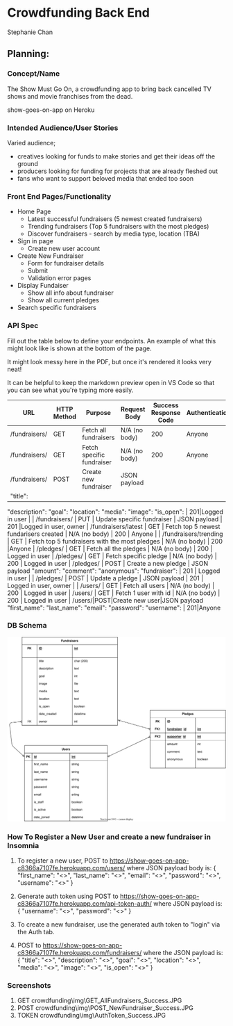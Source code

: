 # Crowdfunding Back End
Stephanie Chan

## Planning:
### Concept/Name
The Show Must Go On, a crowdfunding app to bring back cancelled TV shows and movie franchises from the dead.

show-goes-on-app on Heroku

### Intended Audience/User Stories
Varied audience;
- creatives looking for funds to make stories and get their ideas off the ground
- producers looking for funding for projects that are already fleshed out
- fans who want to support beloved media that ended too soon

### Front End Pages/Functionality
- Home Page
    - Latest successful fundraisers (5 newest created fundraisers)
    - Trending fundraisers (Top 5 fundraisers with the most pledges)
    - Discover fundraisers - search by media type, location (TBA)
- Sign in page
    - Create new user account
- Create New Fundraiser
    - Form for fundraiser details
    - Submit
    - Validation error pages
- Display Fundaiser
  - Show all info about fundraiser
  - Show all current pledges
- Search specific fundraisers

### API Spec
Fill out the table below to define your endpoints. An example of what this might look like is shown at the bottom of the page. 

It might look messy here in the PDF, but once it's rendered it looks very neat! 

It can be helpful to keep the markdown preview open in VS Code so that you can see what you're typing more easily. 



| URL               | HTTP Method | Purpose                   | Request Body  | Success Response Code | Authentication/Authorisation |
| ----------------- | ----------- | ------------------------- | ------------- | --------------------- | ---------------------------- |
| /fundraisers/     | GET         | Fetch all fundraisers     | N/A (no body) | 200                   | Anyone                       |
| /fundraisers/<pk> | GET         | Fetch specific fundraiser | N/A (no body) | 200                   | Anyone                       |
| /fundraisers/     | POST        | Create new fundraiser     | JSON payload  |
| "title":          |
"description":
"goal":
"location":
"media":
"image":
"is_open":    | 201|Logged in user |
| /fundraisers/<pk>     | PUT         | Update specific fundraiser                    | JSON payload | 201                   |Logged in user, owner
| /fundraisers/latest   | GET         | Fetch top 5 newest fundarisers created        | N/A (no body) | 200                   | Anyone                       |
| /fundraisers/trending | GET         | Fetch top 5 fundraisers with the most pledges | N/A (no body) | 200             |Anyone
| /pledges/             | GET         | Fetch all the pledges                         | N/A (no body) | 200                   | Logged in user
| /pledges/<pk>         | GET         | Fetch specific pledge                         | N/A (no body) | 200                   | Logged in user
| /pledges/             | POST        | Create a new pledge                           | JSON payload 
"amount":
"comment":
"anonymous":
"fundraiser":  | 201                   | Logged in user               |
| /pledges/<pk>         | POST        | Update a pledge                               | JSON payload  | 201                   | Logged in user, owner               |
| /users/               | GET         | Fetch all users                               | N/A (no body) | 200                   | Logged in user
| /users/<pk>           | GET         | Fetch 1 user with id <pk>                     | N/A (no body) | 200                   | Logged in user
| /users/|POST|Create new user|JSON payload
"first_name": 
"last_name": 
"email": 
"password": 
"username": | 201|Anyone

### DB Schema
![]( database.drawio.svg )

### How To Register a New User and create a new fundraiser in Insomnia
1) To register a new user, POST to https://show-goes-on-app-c8366a7107fe.herokuapp.com/users/ where JSON payload body is:
  {
  "first_name": "<>",
  "last_name": "<>",
  "email": "<>",
  "password": "<>",
  "username": "<>"
  }

2) Generate auth token using POST to https://show-goes-on-app-c8366a7107fe.herokuapp.com/api-token-auth/ where JSON payload is:
  {
  "username": "<>",
	"password": "<>"
  }

3) To create a new fundraiser, use the generated auth token to "login" via the Auth tab. 
4) POST to https://show-goes-on-app-c8366a7107fe.herokuapp.com/fundraisers/ where the JSON payload is:
  {
  "title": "<>",
  "description":  "<>",
  "goal": "<>",
  "location": "<>",
  "media": "<>",
  "image": "<>",
  "is_open": "<>"
  }

### Screenshots
1) GET crowdfunding\img\GET_AllFundraisers_Success.JPG
2) POST crowdfunding\img\POST_NewFundraiser_Success.JPG
3) TOKEN crowdfunding\img\AuthToken_Success.JPG